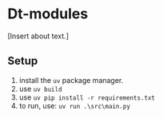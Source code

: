 # Dt-modules
[Insert about text.]

## Setup
1. install the `uv` package manager.
1. use `uv build` 
1. use `uv pip install -r requirements.txt`
1. to run, use: `uv run .\src\main.py`
